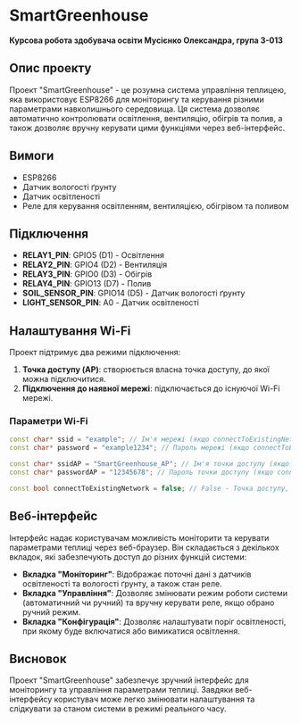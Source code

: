# SmartGreenhouse

**Курсова робота здобувача освіти Мусієнко Олександра, група 3-013**

## Опис проекту

Проект "SmartGreenhouse" - це розумна система управління теплицею, яка використовує ESP8266 для моніторингу та керування різними параметрами навколишнього середовища. Ця система дозволяє автоматично контролювати освітлення, вентиляцію, обігрів та полив, а також дозволяє вручну керувати цими функціями через веб-інтерфейс.

## Вимоги

- ESP8266
- Датчик вологості ґрунту
- Датчик освітленості
- Реле для керування освітленням, вентиляцією, обігрівом та поливом

## Підключення

- **RELAY1_PIN**: GPIO5 (D1) - Освітлення
- **RELAY2_PIN**: GPIO4 (D2) - Вентиляція
- **RELAY3_PIN**: GPIO0 (D3) - Обігрів
- **RELAY4_PIN**: GPIO13 (D7) - Полив
- **SOIL_SENSOR_PIN**: GPIO14 (D5) - Датчик вологості ґрунту
- **LIGHT_SENSOR_PIN**: A0 - Датчик освітленості

## Налаштування Wi-Fi

Проект підтримує два режими підключення:
1. **Точка доступу (AP)**: створюється власна точка доступу, до якої можна підключитися.
2. **Підключення до наявної мережі**: підключається до існуючої Wi-Fi мережі.

### Параметри Wi-Fi

```cpp
const char* ssid = "example"; // Ім'я мережі (якщо connectToExistingNetwork = true, то це ім'я мережі, до якої підключаємося)
const char* password = "example1234"; // Пароль мережі (якщо connectToExistingNetwork = true, то це пароль мережі, до якої підключаємося)

const char* ssidAP = "SmartGreenhouse_AP"; // Ім'я точки доступу (якщо connectToExistingNetwork = false, то це ім'я точки доступу)
const char* passwordAP = "12345678"; // Пароль точки доступу (якщо connectToExistingNetwork = false, то це пароль точки доступу)

const bool connectToExistingNetwork = false; // False - Точка доступу, True - Підключення до наявної мережі
```

## Веб-інтерфейс

Інтерфейс надає користувачам можливість моніторити та керувати параметрами теплиці через веб-браузер. Він складається з декількох вкладок, які забезпечують доступ до різних функцій системи:

- **Вкладка "Моніторинг"**: Відображає поточні дані з датчиків освітленості та вологості ґрунту, а також стан реле.
- **Вкладка "Управління"**: Дозволяє змінювати режим роботи системи (автоматичний чи ручний) та вручну керувати реле, якщо обрано ручний режим.
- **Вкладка "Конфігурація"**: Дозволяє налаштувати поріг освітленості, при якому буде включатися або вимикатися освітлення.

## Висновок

Проект "SmartGreenhouse" забезпечує зручний інтерфейс для моніторингу та управління параметрами теплиці. Завдяки веб-інтерфейсу користувач може легко змінювати налаштування та слідкувати за станом системи в режимі реального часу.
